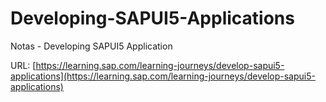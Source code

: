 # Developing-SAPUI5-Applications
 Notas - Developing SAPUI5 Application

URL: [https://learning.sap.com/learning-journeys/develop-sapui5-applications](https://learning.sap.com/learning-journeys/develop-sapui5-applications)